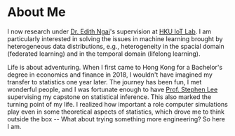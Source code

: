 <span class='anchor' id='about-me'></span>
# About Me

I now research under [Dr. Edith Ngai](https://www.eee.hku.hk/people/echngai/)'s supervision at [HKU IoT Lab](https://www.eee.hku.hk/~iotlab/). I am particularly interested in solving the issues in machine learning brought by heterogeneous data distributions, e.g., heterogeneity in the spacial domain (federated learning) and in the temporal domain (lifelong learning).

Life is about adventuring. When I first came to Hong Kong for a Bachelor's degree in economics and finance in 2018, I wouldn't have imagined my transfer to statistics one year later. The journey has been fun, I met wonderful people, and I was fortunate enough to have [Prof. Stephen Lee](https://www.scifac.hku.hk/people/lee-stephen-man-sing) supervising my capstone on statistical inference. This also marked the turning point of my life. I realized how important a role computer simulations play even in some theoretical aspects of statistics, which drove me to think outside the box -- What about trying something more engineering? So here I am. 